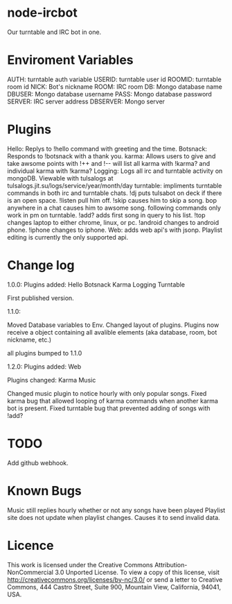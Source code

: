 node-ircbot
===========

Our turntable and IRC bot in one.

Enviroment Variables
===========

AUTH: turntable auth variable
USERID: turntable user id
ROOMID: turntable room id
NICK: Bot's nickname
ROOM: IRC room
DB: Mongo database name
DBUSER: Mongo database username
PASS: Mongo database password
SERVER: IRC server address
DBSERVER: Mongo server


Plugins
===========

Hello: Replys to !hello command with greeting and the time.
Botsnack: Responds to !botsnack with a thank you.
karma: Allows users to give and take awsome points with !<nick>++ and !<nick>--
  will list all karma with !karma? and individual karma with !karma?<nick>
Logging: Logs all irc and turntable activity on mongoDB. Viewable with tulsalogs at tulsalogs.jit.su/logs/service/year/month/day
turntable: impliments turntable commands in both irc and turntable chats.  !dj puts tulsabot on deck if there is an open space. !listen pull him off. !skip causes him to skip a song. bop anywhere in a chat causes him to awsome song. 
  following commands only work in pm on turntable.  !add?<query> adds first song in query to his list. !<comp>top changes laptop to either chrome, linux, or pc. !android changes to android phone. !iphone changes to iphone.
Web: adds web api's with jsonp. Playlist editing is currently the only supported api.

Change log
============

1.0.0:
Plugins added:
Hello
Botsnack
Karma
Logging
Turntable

First published version.

1.1.0:

Moved Database variables to Env.  Changed layout of plugins.  Plugins now receive a object containing all avalible elements (aka database, room, bot nickname, etc.)

all plugins bumped to 1.1.0

1.2.0:
Plugins added:
Web

Plugins changed:
Karma
Music

Changed music plugin to notice hourly with only popular songs.
Fixed karma bug that allowed looping of karma commands when another karma bot is present.
Fixed turntable bug that prevented adding of songs with !add?

TODO
=============

Add github webhook.

Known Bugs
=============

Music still replies hourly whether or not any songs have been played
Playlist site does not update when playlist changes. Causes it to send invalid data.

Licence
=============

This work is licensed under the Creative Commons Attribution-NonCommercial 3.0 Unported License. To view a copy of this license, visit http://creativecommons.org/licenses/by-nc/3.0/ or send a letter to Creative Commons, 444 Castro Street, Suite 900, Mountain View, California, 94041, USA.

